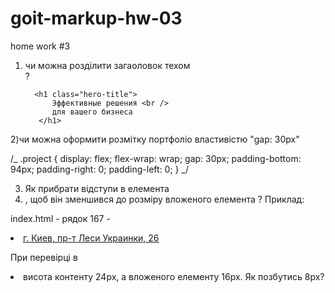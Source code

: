 # goit-markup-hw-03

home work #3

1.  чи можна розділити загаоловок техом <br> ?

          <h1 class="hero-title">
              Эффективные решения <br />
              для вашего бизнеса
           </h1>

2)чи можна оформити розмітку портфоліо властивістю "gap: 30px"

/_ .project { display: flex; flex-wrap: wrap; gap: 30px; padding-bottom: 94px; padding-right: 0;
padding-left: 0; } _/

3. Як прибрати відступи в елемента <li>, щоб він зменшився до розміру вложеного елемента <a>?
   Приклад:

index.html - рядок 167 - <li><a class="footer-address" href="">г. Киев, пр-т Леси Украинки,
26</a></li>

При перевірці в <li> висота контенту 24px, а вложеного елементу <a> 16px. Як позбутись 8px?
